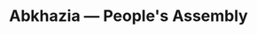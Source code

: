 ---
schema: default
title: Abkhazia — People's Assembly
organization: EveryPolitician
notes: Data on the people within the People's Assembly legislature of Abkhazia.
resources:
  - name: All Data as Popolo JSON
    url: >-
      https://cdn.rawgit.com/everypolitician/everypolitician-data/5e6b5ea24db6272f537356d2887e7360c277f586/data/Abkhazia/Assembly/ep-popolo-v1.0.json
    format: json
  - name: From 2012-04-03
    url: >-
      https://cdn.rawgit.com/everypolitician/everypolitician-data/58982266ae65446abe93beb812bf42e378338cb3/data/Abkhazia/Assembly/term-5.csv
    format: csv
license: ''
category:
  - People
  - Groups & Bodies
maintainer: EveryPolitician
maintainer_email: team@everypolitician.org
---